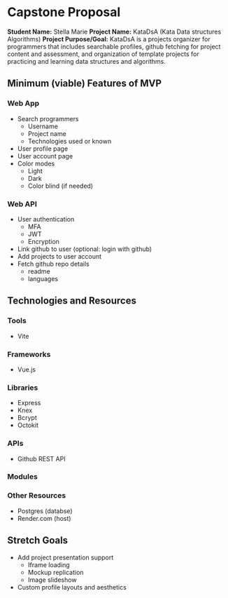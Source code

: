 # Capstone Proposal

**Student Name:** Stella Marie
**Project Name:** KataDsA (Kata Data structures Algorithms)
**Project Purpose/Goal:** KataDsA is a projects organizer for programmers that includes searchable profiles, github fetching for project content and assessment, and organization of template projects for practicing and learning data structures and algorithms.

## Minimum (viable) Features of MVP

### Web App
- Search programmers
  - Username
  - Project name
  - Technologies used or known
- User profile page
- User account page
- Color modes
  - Light
  - Dark
  - Color blind (if needed)

### Web API
- User authentication
  - MFA
  - JWT
  - Encryption
- Link github to user (optional: login with github)
- Add projects to user account
- Fetch github repo details
  - readme
  - languages

## Technologies and Resources

### Tools
- Vite

### Frameworks
- Vue.js

### Libraries
- Express
- Knex
- Bcrypt
- Octokit

### APIs
- Github REST API

### Modules

### Other Resources
- Postgres (databse)
- Render.com (host)

## Stretch Goals

- Add project presentation support
  - Iframe loading
  - Mockup replication
  - Image slideshow
- Custom profile layouts and aesthetics